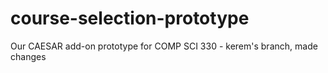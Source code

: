 # course-selection-prototype
Our CAESAR add-on prototype for COMP SCI 330 - kerem's branch, made changes
